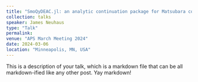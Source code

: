 ```yaml
---
title: "SmoQyDEAC.jl: an analytic continuation package for Matsubara correlation functions (contributed)"
collection: talks
speaker: James Neuhaus
type: "Talk"
permalink: 
venue: "APS March Meeting 2024"
date: 2024-03-06
location: "Minneapolis, MN, USA"
---
```


This is a description of your talk, which is a markdown file that can be all markdown-ified like any other post. Yay markdown!

